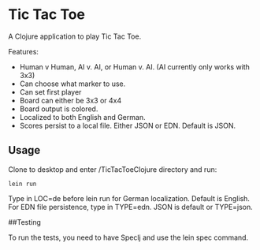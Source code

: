 # Tic Tac Toe

A Clojure application to play Tic Tac Toe.

Features:

* Human v Human, AI v. AI, or Human v. AI. (AI currently only works with 3x3)
* Can choose what marker to use.
* Can set first player
* Board can either be 3x3 or 4x4
* Board output is colored.
* Localized to both English and German.
* Scores persist to a local file. Either JSON or EDN. Default is JSON.

## Usage

Clone to desktop and enter /TicTacToeClojure directory and run:

```
lein run
```

Type in LOC=de before lein run for German localization. Default is English.
For EDN file persistence, type in TYPE=edn. JSON is default or TYPE=json.

##Testing

To run the tests, you need to have Speclj and use the lein spec command.

